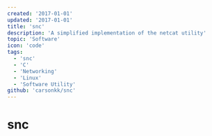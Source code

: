 ```yaml
---
created: '2017-01-01'
updated: '2017-01-01'
title: 'snc'
description: 'A simplified implementation of the netcat utility'
topic: 'Software'
icon: 'code'
tags:
  - 'snc'
  - 'C'
  - 'Networking'
  - 'Linux'
  - 'Software Utility'
github: 'carsonkk/snc'
---
```


# snc
